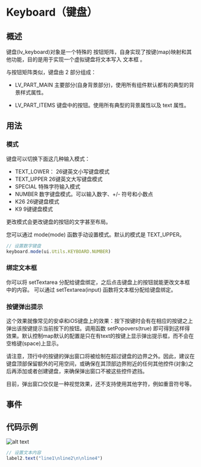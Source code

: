 # Keyboard（键盘）

## 概述

键盘(lv_keyboard)对象是一个特殊的 按钮矩阵，自身实现了按键(map)映射和其他功能，目的是用于实现一个虚拟键盘将文本写入 文本框 。

与按钮矩阵类似，键盘由 2 部分组成：

- LV_PART_MAIN 主要部分(自身背景部分)，使用所有组件默认都有的典型的背景样式属性。

- LV_PART_ITEMS 键盘中的按钮。使用所有典型的背景属性以及 text 属性。

## 用法

### 模式

键盘可以切换下面这几种输入模式：
- TEXT_LOWER： 26键英文小写键盘模式
- TEXT_UPPER 26键英文大写键盘模式
- SPECIAL 特殊字符输入模式
- NUMBER 数字键盘模式。可以输入数字、+/- 符号和小数点
- K26 26键键盘模式
- K9 9键键盘模式

更改模式会更改键盘的按钮的文字甚至布局。

您可以通过 mode(mode) 函数手动设置模式。默认的模式是 TEXT_UPPER。

```js
// 设置数字键盘
keyboard.mode(ui.Utils.KEYBOARD.NUMBER)
```

### 绑定文本框

你可以将 setTextarea 分配给键盘绑定，之后点击键盘上的按钮就能更改文本框中的内容。
可以通过 setTextarea(input) 函数将文本框分配给键盘绑定。

### 按键弹出提示

这个效果就像常见的安卓和iOS键盘上的效果：按下按键时会有在相应的按键之上弹出该按键提示当前按下的按钮。调用函数 setPopovers(true) 即可得到这样得效果。默认控制map默认的配置是只在有text的按键上显示弹出提示框，而不会在空格键(space)上显示。

请注意，顶行中的按键的弹出窗口将被绘制在超过键盘的边界之外。因此，建议在键盘顶部保留额外的可用空间，或确保在其顶部边界附近的任何其他控件(对象)之后再添加或者创建键盘，来确保弹出窗口不被这些控件遮挡。

目前，弹出窗口仅仅是一种视觉效果，还不支持使用其他字符，例如重音符号等。


## 事件




## 代码示例

![alt text](keyboard.png)


```js
// 设置文本内容
label2.text("line1\nline2\n\nline4")
```